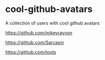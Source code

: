 # cool-github-avatars
A collection of users with cool github avatars

https://github.com/mikeyrayvon

https://github.com/Sarcasm

https://github.com/toots
